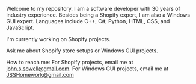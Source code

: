 Welcome to my repository. I am a software developer with 30 years of industry experience. Besides being a Shopify expert, I am also a Windows GUI expert. Languages include C++, C#, Python, HTML, CSS, and JavaScript. 

I'm currently working on Shopify projects. 

Ask me about Shopify store setups or Windows GUI projects.

How to reach me: For Shopify projects, email me at john.s.sowell@gmail.com. For Windows GUI projects, email me at JSSHomework@gmail.com
